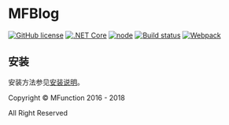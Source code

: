 # MFBlog

[![GitHub license](https://img.shields.io/github/license/MFunction96/MFBlogReactRedux.svg)](https://github.com/MFunction96/MFBlogReactRedux/blob/master/LICENCE)
[![.NET Core](https://img.shields.io/badge/.NETCore-2.1-blue.svg)](https://www.microsoft.com/net)
[![node](https://img.shields.io/badge/node-%3E%3D8.11.3-red.svg)](https://nodejs.org/)
[![Build status](https://ci.appveyor.com/api/projects/status/psqafxc7kvsj396n?svg=true)](https://ci.appveyor.com/project/MFunction96/mfblogreactredux)
[![Webpack](https://img.shields.io/npm/v/webpack.svg?label=webpack&style=flat-square&maxAge=3600)](https://github.com/webpack/webpack/releases)

## 安装

安装方法参见[安装说明](https://github.com/MFunction96/MFBlogReactRedux/wiki/安装说明)。

Copyright &copy; MFunction 2016 - 2018

All Right Reserved
